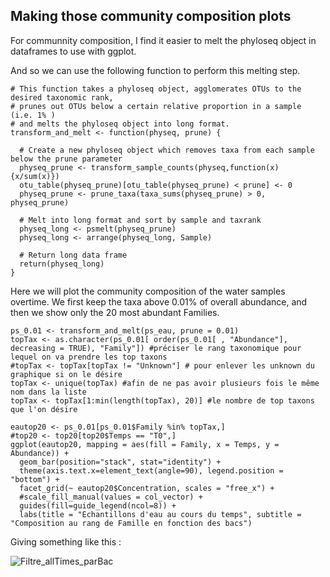 ## Making those community composition plots

For communnity composition, I find it easier to melt the phyloseq object in dataframes to use with ggplot.

And so we can use the following function to perform this melting step.

```{r transform_and_melt fct, include=FALSE}
# This function takes a phyloseq object, agglomerates OTUs to the desired taxonomic rank, 
# prunes out OTUs below a certain relative proportion in a sample (i.e. 1% ) 
# and melts the phyloseq object into long format.
transform_and_melt <- function(physeq, prune) {
  
  # Create a new phyloseq object which removes taxa from each sample below the prune parameter
  physeq_prune <- transform_sample_counts(physeq,function(x) {x/sum(x)})
  otu_table(physeq_prune)[otu_table(physeq_prune) < prune] <- 0
  physeq_prune <- prune_taxa(taxa_sums(physeq_prune) > 0, physeq_prune)
  
  # Melt into long format and sort by sample and taxrank
  physeq_long <- psmelt(physeq_prune)
  physeq_long <- arrange(physeq_long, Sample)
  
  # Return long data frame
  return(physeq_long)
}
```

Here we will plot the community composition of the water samples overtime.
We first keep the taxa above 0.01% of overall abundance, and then we show only the 20 most abundant Families.

```{r plot eau over time, fig.height=6, fig.width=14}
ps_0.01 <- transform_and_melt(ps_eau, prune = 0.01)
topTax <- as.character(ps_0.01[ order(ps_0.01[ , "Abundance"], decreasing = TRUE), "Family"]) #préciser le rang taxonomique pour lequel on va prendre les top taxons
#topTax <- topTax[topTax != "Unknown"] # pour enlever les unknown du graphique si on le désire
topTax <- unique(topTax) #afin de ne pas avoir plusieurs fois le même nom dans la liste
topTax <- topTax[1:min(length(topTax), 20)] #le nombre de top taxons que l'on désire

eautop20 <- ps_0.01[ps_0.01$Family %in% topTax,]
#top20 <- top20[top20$Temps == "T0",]
ggplot(eautop20, mapping = aes(fill = Family, x = Temps, y = Abundance)) +
  geom_bar(position="stack", stat="identity") + 
  theme(axis.text.x=element_text(angle=90), legend.position = "bottom") + 
  facet_grid(~ eautop20$Concentration, scales = "free_x") +
  #scale_fill_manual(values = col_vector) +
  guides(fill=guide_legend(ncol=8)) + 
  labs(title = "Echantillons d'eau au cours du temps", subtitle = "Composition au rang de Famille en fonction des bacs")
```
Giving something like this :

![Filtre_allTimes_parBac](https://github.com/sophiedarinot/P3M/assets/75164459/a4b30371-5a36-4ef8-ad13-db140ba89992)
